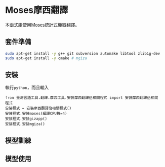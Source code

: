 # Moses摩西翻譯
本函式庫使用[Moses](http://www.statmt.org/moses/?n=Development.GetStarted)統計式機器翻譯。

## 套件準備
```bash
sudo apt-get install -y g++ git subversion automake libtool zlib1g-dev libboost-all-dev libbz2-dev liblzma-dev python3-dev libgoogle-perftools-dev libxmlrpc-c++.*-dev # moses, libxmlrpc for mosesserver
sudo apt-get install -y cmake # mgiza
```

## 安裝
執行`python`，而且輸入
```python3
from 臺灣言語工具.翻譯.摩西工具.安裝摩西翻譯佮相關程式 import 安裝摩西翻譯佮相關程式
安裝程式 = 安裝摩西翻譯佮相關程式()
安裝程式.安裝moses(編譯CPU數=4)
安裝程式.安裝gizapp()
安裝程式.安裝mgiza()
```

## 模型訓練

## 模型使用

